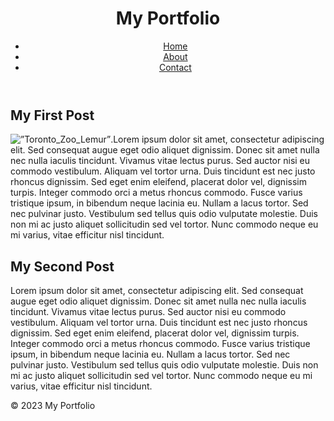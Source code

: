 <!DOCTYPE html>
<html>
<head>
	<title>My Portfolio</title>
	<meta charset="utf-8">
	<meta name="viewport" content="width=device-width, initial-scale=1">
	<link rel="stylesheet" href="style.css">
</head>
<body>
	<header>
		<h1>My Portfolio</h1>
		<nav>
			<ul>
				<li><a href="#">Home</a></li>
				<li><a href="#">About</a></li>
				<li><a href="#">Contact</a></li>
			</ul>
		</nav>
	</header>
	<main>
		<article>
			<h2>My First Post</h2>
			<p><img src=”https://media.discordapp.net/attachments/977691511007363123/1145727265288769588/image-26.png?width=429&height=607” alt=”Toronto_Zoo_Lemur” height=”607” width=”427”>.Lorem ipsum dolor sit amet, consectetur adipiscing elit. Sed consequat augue eget odio aliquet dignissim. Donec sit amet nulla nec nulla iaculis tincidunt. Vivamus vitae lectus purus. Sed auctor nisi eu commodo vestibulum. Aliquam vel tortor urna. Duis tincidunt est nec justo rhoncus dignissim. Sed eget enim eleifend, placerat dolor vel, dignissim turpis. Integer commodo orci a metus rhoncus commodo. Fusce varius tristique ipsum, in bibendum neque lacinia eu. Nullam a lacus tortor. Sed nec pulvinar justo. Vestibulum sed tellus quis odio vulputate molestie. Duis non mi ac justo aliquet sollicitudin sed vel tortor. Nunc commodo neque eu mi varius, vitae efficitur nisl tincidunt.</p>
		</article>
		<article>
			<h2>My Second Post</h2>
			<p>Lorem ipsum dolor sit amet, consectetur adipiscing elit. Sed consequat augue eget odio aliquet dignissim. Donec sit amet nulla nec nulla iaculis tincidunt. Vivamus vitae lectus purus. Sed auctor nisi eu commodo vestibulum. Aliquam vel tortor urna. Duis tincidunt est nec justo rhoncus dignissim. Sed eget enim eleifend, placerat dolor vel, dignissim turpis. Integer commodo orci a metus rhoncus commodo. Fusce varius tristique ipsum, in bibendum neque lacinia eu. Nullam a lacus tortor. Sed nec pulvinar justo. Vestibulum sed tellus quis odio vulputate molestie. Duis non mi ac justo aliquet sollicitudin sed vel tortor. Nunc commodo neque eu mi varius, vitae efficitur nisl tincidunt.</p>
		</article>
	</main>
	<footer>
		<p>&copy; 2023 My Portfolio</p>
	</footer>
</body>
</html>

